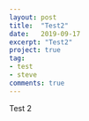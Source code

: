```yaml
---
layout: post
title:  "Test2"
date:   2019-09-17
excerpt: "Test2"
project: true
tag:
- test 
- steve
comments: true
---
```


Test 2
